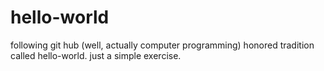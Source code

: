 # hello-world
following git hub (well, actually computer programming) honored tradition called hello-world.
just a simple exercise.
